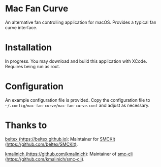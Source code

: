 # Mac Fan Curve
An alternative fan controlling application for macOS. Provides a typical fan curve interface.

# Installation
In progress. You may download and build this application with XCode. Requires being run as root.

# Configuration
An example configuration file is provided. Copy the configuration file to `~/.config/mac-fan-curve/mac-fan-curve.conf` and adjust as necessary.

# Thanks to
[beltex (https://beltex.github.io)](https://beltex.github.io): Maintainer for [SMCKit (https://github.com/beltex/SMCKit)](https://github.com/beltex/SMCKit).

[kmalinich (https://github.com/kmalinich)](https://github.com/kmalinich): Maintainer of [smc-cli (https://github.com/kmalinich/smc-cli)](https://github.com/kmalinich/smc-cli).
